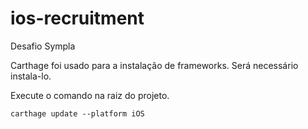# ios-recruitment
Desafio Sympla

Carthage foi usado para a instalação de frameworks. Será necessário instala-lo.

Execute o comando na raiz do projeto.

```
carthage update --platform iOS
```
